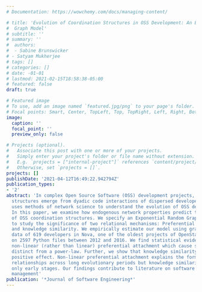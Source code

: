 ```yaml
---
# Documentation: https://wowchemy.com/docs/managing-content/

# title: 'Evolution of Coordination Structures in OSS Development: An Exponential Random
#  Graph Model'
# subtitle: ''
# summary: ''
#  authors:
#  - Sabine Brunswicker
# - Satyam Mukherjee
# tags: []
# categories: []
# date: -01-01
# lastmod: 2021-02-15T18:58:38-05:00
# featured: false
draft: true

# Featured image
# To use, add an image named `featured.jpg/png` to your page's folder.
# Focal points: Smart, Center, TopLeft, Top, TopRight, Left, Right, BottomLeft, Bottom, BottomRight.
image:
  caption: ''
  focal_point: ''
  preview_only: false

# Projects (optional).
#   Associate this post with one or more of your projects.
#   Simply enter your project's folder or file name without extension.
#   E.g. `projects = ["internal-project"]` references `content/project/deep-learning/index.md`.
#   Otherwise, set `projects = []`.
projects: []
publishDate: '2021-04-12T16:49:22.942794Z'
publication_types:
- '2'
abstract: 'In complex Open Source Software (OSS) development projects, coordination
  structures emerge from dyadic code interactions of dispersed developers. Prior research
  uses methods of network science to understand the evolution of OSS developer coordination.
  In this paper, we examine how endogenous network properties predict the formation
  of OSS coordination structures. We specify an Exponential Random Graph Model (p*)
  to study the significance of two relational mechanisms: Preferential attachment
  and knowledge similarity. We empirically estimate our model using granular development
  data of 619 developers in Nova, one of the oldest projects of OpenStack, working
  on 2597 Python files between 2012 and 2016. We find statistical evidence of positive
  non-linear (rather than linear) preferential attachment which cause skewed distributions
  distinct from a power-law. Further, we show that knowledge similarity has a significantly
  positive effect. Non-linear preferential attachment explains the formation of developer
  relationships across long evolutionary periods but knowledge similarity impacts
  only early stages. Our findings contribute to literature on software evolution and
  management'
publication: '*Journal of Software Engineering*'
---
```

